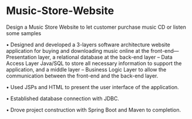 # Music-Store-Website
Design a Music Store Website to let customer purchase music CD or listen some samples

•	Designed and developed a 3-layers software architecture website application for buying and downloading music online at the front-end—Presentation layer, a relational database at the back-end layer – Data Access Layer Java/SQL to store all necessary information to support the application, and a middle layer – Business Logic Layer to allow the communication between the front-end and the back-end layer.

•	Used JSPs and HTML to present the user interface of the application.

•	Established database connection with JDBC.

•	Drove project construction with Spring Boot and Maven to completion. 
